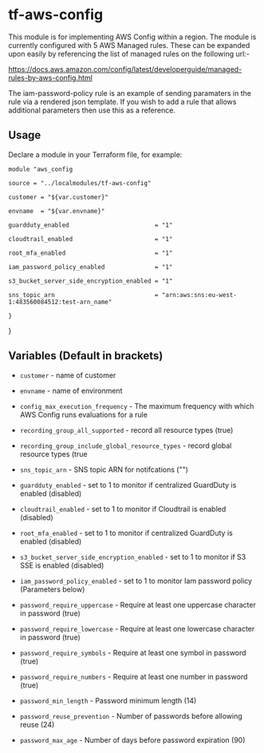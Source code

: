 tf-aws-config
==========================

This module is for implementing AWS Config within a region. The module is currently configured with 5 AWS Managed rules. These can be expanded upon easily by referencing the list of managed rules on the following url:-

https://docs.aws.amazon.com/config/latest/developerguide/managed-rules-by-aws-config.html


The iam-password-policy rule is an example of sending paramaters in the rule via a rendered json template. If you wish to add a rule that allows additional parameters then use this as a reference.


Usage
-----

Declare a module in your Terraform file, for example:

  `module "aws_config`

  `source = "../localmodules/tf-aws-config"`
  
  `customer = "${var.customer}"`
  
  `envname  = "${var.envname}"`

  `guardduty_enabled                        = "1"`

  `cloudtrail_enabled                       = "1"`

  `root_mfa_enabled                         = "1"`
  
  `iam_password_policy_enabled              = "1"`
  
  `s3_bucket_server_side_encryption_enabled = "1"`
  
  `sns_topic_arn                            = "arn:aws:sns:eu-west-1:483560084512:test-arn_name"`
  
  `}`


}


Variables (Default in brackets)
---------

- `customer`           - name of customer

- `envname`            - name of environment

- `config_max_execution_frequency`                  - The maximum frequency with which AWS Config runs evaluations for a rule 

- `recording_group_all_supported`                   - record all resource types (true)

- `recording_group_include_global_resource_types`   - record global resource types (true

- `sns_topic_arn`                                   - SNS topic ARN for notifcations ("")

- `guardduty_enabled`                               - set to 1 to monitor if centralized GuardDuty is enabled (disabled)

- `cloudtrail_enabled`                              - set to 1 to monitor if Cloudtrail is enabled (disabled)

- `root_mfa_enabled`                                - set to 1 to monitor if centralized GuardDuty is enabled (disabled)

- `s3_bucket_server_side_encryption_enabled`        - set to 1 to monitor if S3 SSE is enabled (disabled)

- `iam_password_policy_enabled`                     - set to 1 to monitor Iam password policy (Parameters below)
- `password_require_uppercase`                      - Require at least one uppercase character in password (true)
- `password_require_lowercase`                      - Require at least one lowercase character in password (true)
- `password_require_symbols`                        - Require at least one symbol in password (true)
- `password_require_numbers`                        - Require at least one number in password (true)
- `password_min_length`                             - Password minimum length (14)
- `password_reuse_prevention`                       - Number of passwords before allowing reuse (24)
- `password_max_age`                                - Number of days before password expiration (90)










